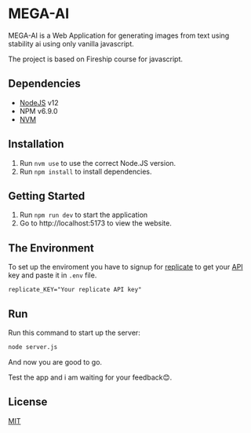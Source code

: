 # MEGA-AI

MEGA-AI is a Web Application for generating images from text using stability ai using only vanilla javascript.

The project is based on Fireship course for javascript.

## Dependencies
* [NodeJS](https://nodejs.org/en/download/) v12
* NPM v6.9.0
* [NVM](https://github.com/nvm-sh/nvm)

## Installation
1. Run `nvm use` to use the correct Node.JS version.
2. Run `npm install` to install dependencies.

## Getting Started
1. Run `npm run dev` to start the application
2. Go to http://localhost:5173 to view the website.

## The Environment
To set up the enviroment you have to signup for [replicate](https://replicate.com/signin)
to get your [API](https://replicate.com/account) key and paste it in `.env` file.
```
replicate_KEY="Your replicate API key"
```
## Run
Run this command to start up the server:
```bash
node server.js
```
And now you are good to go.

Test the app and i am waiting for your feedback😊.

## License

[MIT](https://choosealicense.com/licenses/mit/)
